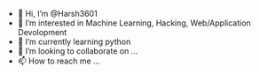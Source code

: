 - 👋 Hi, I’m @Harsh3601
- 👀 I’m interested in Machine Learning, Hacking, Web/Application Devolopment
- 🌱 I’m currently learning python
- 💞️ I’m looking to collaborate on ...
- 📫 How to reach me ...

<!---
Harsh3601/Harsh3601 is a ✨ special ✨ repository because its `README.md` (this file) appears on your GitHub profile.
You can click the Preview link to take a look at your changes.
--->
